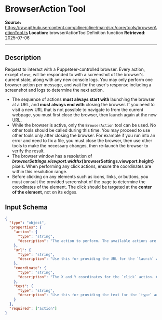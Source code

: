 # BrowserAction Tool

**Source:** https://raw.githubusercontent.com/cline/cline/main/src/core/tools/browserActionTool.ts
**Location:** browserActionToolDefinition function
**Retrieved:** 2025-07-06

---

## Description

Request to interact with a Puppeteer-controlled browser. Every action, except `close`, will be responded to with a screenshot of the browser's current state, along with any new console logs. You may only perform one browser action per message, and wait for the user's response including a screenshot and logs to determine the next action.
- The sequence of actions **must always start with** launching the browser at a URL, and **must always end with** closing the browser. If you need to visit a new URL that is not possible to navigate to from the current webpage, you must first close the browser, then launch again at the new URL.
- While the browser is active, only the `BrowserAction` tool can be used. No other tools should be called during this time. You may proceed to use other tools only after closing the browser. For example if you run into an error and need to fix a file, you must close the browser, then use other tools to make the necessary changes, then re-launch the browser to verify the result.
- The browser window has a resolution of **${browserSettings.viewport.width}x${browserSettings.viewport.height}** pixels. When performing any click actions, ensure the coordinates are within this resolution range.
- Before clicking on any elements such as icons, links, or buttons, you must consult the provided screenshot of the page to determine the coordinates of the element. The click should be targeted at the **center of the element**, not on its edges.

## Input Schema

```json
{
  "type": "object",
  "properties": {
    "action": {
      "type": "string",
      "description": "The action to perform. The available actions are:\n* launch: Launch a new Puppeteer-controlled browser instance at the specified URL. This **must always be the first action**.\n    - Use with the `url` parameter to provide the URL.\n    - Ensure the URL is valid and includes the appropriate protocol (e.g. http://localhost:3000/page, file:///path/to/file.html, etc.)\n* click: Click at a specific x,y coordinate.\n    - Use with the `coordinate` parameter to specify the location.\n    - Always click in the center of an element (icon, button, link, etc.) based on coordinates derived from a screenshot.\n* type: Type a string of text on the keyboard. You might use this after clicking on a text field to input text.\n    - Use with the `text` parameter to provide the string to type.\n* scroll_down: Scroll down the page by one page height.\n* scroll_up: Scroll up the page by one page height.\n* close: Close the Puppeteer-controlled browser instance. This **must always be the final browser action**.\n    - Example: `<action>close</action>`"
    },
    "url": {
      "type": "string",
      "description": "Use this for providing the URL for the `launch` action.\nExample: <url>https://example.com</url>"
    },
    "coordinate": {
      "type": "string",
      "description": "The X and Y coordinates for the `click` action. Coordinates should be within the resolution.\nExample: <coordinate>450,300</coordinate>"
    },
    "text": {
      "type": "string",
      "description": "Use this for providing the text for the `type` action.\nExample: <text>Hello, world!</text>"
    }
  },
  "required": ["action"]
}
```